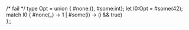/* fail */
type Opt = union { #none:(), #some:int};
let l0:Opt = #some(42);
match l0 {
    #none(_) -> 1
|   #some(i) -> (i && true)  
};;
